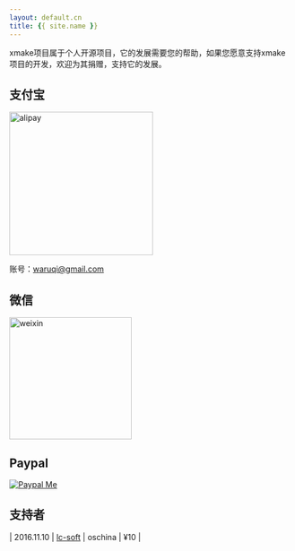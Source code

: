 ```yaml
---
layout: default.cn
title: {{ site.name }}
---
```


<div id="donate"></div>

xmake项目属于个人开源项目，它的发展需要您的帮助，如果您愿意支持xmake项目的开发，欢迎为其捐赠，支持它的发展。

## 支付宝

<img src="{{site.baseurl}}/assets/img/alipay.png" alt="alipay" width="256" height="256">

账号：waruqi@gmail.com

## 微信 

<img src="{{site.baseurl}}/assets/img/weixin.png" alt="weixin" width="218" height="218">

## Paypal

[![Paypal Me](/assets/img/paypal.png)](http://paypal.me/tboox/5)

## 支持者

| 2016.11.10 | [lc-soft](https://github.com/lc-soft) | oschina | ¥10 |

